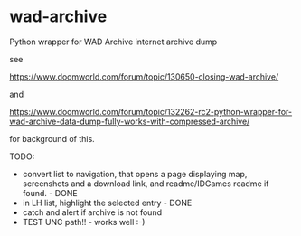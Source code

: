 # wad-archive
Python wrapper for WAD Archive internet archive dump

see 

https://www.doomworld.com/forum/topic/130650-closing-wad-archive/

and

https://www.doomworld.com/forum/topic/132262-rc2-python-wrapper-for-wad-archive-data-dump-fully-works-with-compressed-archive/

for background of this.

TODO: 
 - convert list to navigation, that opens a page displaying map, screenshots and a download link, and readme/IDGames readme if found. - DONE
 - in LH list, highlight the selected entry - DONE
 - catch and alert if archive is not found
 - TEST UNC path!! - works well :-)
